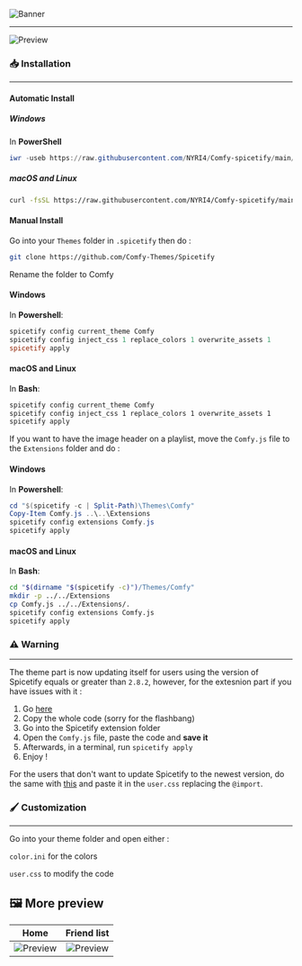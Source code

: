 ![Banner](https://comfy-themes.github.io/Spicetify/assets/banner.png)

---

![Preview](https://comfy-themes.github.io/Spicetify/assets/preview.png)

### 📥 Installation

---

#### Automatic Install

##### Windows

In **PowerShell**

```powershell
iwr -useb https://raw.githubusercontent.com/NYRI4/Comfy-spicetify/main/install.ps1 | iex
```

##### macOS and Linux

```sh
curl -fsSL https://raw.githubusercontent.com/NYRI4/Comfy-spicetify/main/install.sh | sh
```

#### Manual Install

Go into your `Themes` folder in `.spicetify` then do :

```sh
git clone https://github.com/Comfy-Themes/Spicetify
```

Rename the folder to Comfy

#### Windows

In **Powershell**:

```powershell
spicetify config current_theme Comfy
spicetify config inject_css 1 replace_colors 1 overwrite_assets 1
spicetify apply
```

#### macOS and Linux

In **Bash**:

```bash
spicetify config current_theme Comfy
spicetify config inject_css 1 replace_colors 1 overwrite_assets 1
spicetify apply
```

If you want to have the image header on a playlist, move the `Comfy.js` file to the `Extensions` folder and do :

#### Windows

In **Powershell**:

```powershell
cd "$(spicetify -c | Split-Path)\Themes\Comfy"
Copy-Item Comfy.js ..\..\Extensions
spicetify config extensions Comfy.js
spicetify apply
```

#### macOS and Linux

In **Bash**:

```bash
cd "$(dirname "$(spicetify -c)")/Themes/Comfy"
mkdir -p ../../Extensions
cp Comfy.js ../../Extensions/.
spicetify config extensions Comfy.js
spicetify apply
```

### ⚠️️ Warning

---

The theme part is now updating itself for users using the version of Spicetify equals or greater than `2.8.2`, however, for the extesnion part if you have issues with it :

1. Go [here](https://comfy-themes.github.io/Spicetify/Comfy.js)
2. Copy the whole code (sorry for the flashbang)
3. Go into the Spicetify extension folder
4. Open the `Comfy.js` file, paste the code and **save it**
5. Afterwards, in a terminal, run `spicetify apply`
6. Enjoy !

For the users that don't want to update Spicetify to the newest version, do the same with [this](https://comfy-themes.github.io/Spicetify/Comfy.js) and paste it in the `user.css` replacing the `@import`.

### 🖌️ Customization

---

Go into your theme folder and open either :

`color.ini` for the colors

`user.css` to modify the code

## 🖼️ More preview

|                                 Home                                 |                                 Friend list                                 |
| :------------------------------------------------------------------: | :-------------------------------------------------------------------------: |
| ![Preview](https://comfy-themes.github.io/Spicetify/assets/home.png) | ![Preview](https://comfy-themes.github.io/Spicetify/assets/friend-list.png) |
